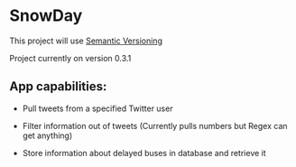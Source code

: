 # SnowDay

This project will use [Semantic Versioning](http://semver.org/)

Project currently on version 0.3.1

App capabilities:
-------------------------------------------------------------------
- Pull tweets from a specified Twitter user

- Filter information out of tweets (Currently pulls numbers but Regex can get anything)

- Store information about delayed buses in database and retrieve it
